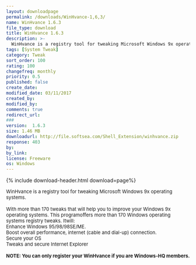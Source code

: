 ```yaml
---
layout: downloadpage
permalink: /downloads/WinHvance-1,6,3/
name: WinHvance 1.6.3
file_type: download
title: WinHvance 1.6.3
description: >-
  WinHvance is a registry tool for tweaking Microsoft Windows 9x operating systems
tags: [System Tweak]
category: Tweak
sort_order: 100
rating: 100
changefreq: monthly
priority: 0.5
published: false
create_date: 
modified_date: 03/11/2017
created_by: 
modified_by: 
comments: true
redirect_url: 
### 
version:  1.6.3
size: 1.46 MB
downloadurl: http://file.softsea.com/Shell_Extension/winhvance.zip
response: 403
by: 
by_link: 
license: Freeware
os: Windows
---
```


{% include download-header.html download=page%}

<p style="fix-download-text !important">
<p><font size="2"><p>WinHvance is a registry tool for tweaking Microsoft Windows 9x operating systems.<br />
<br />
With more than 170 tweaks that will help you to improve your Windows 9x operating systems. This programoffers more than 170 Windows operating systems registry tweaks. Itwill: <br />
Enhance Windows 95/98/98SE/ME. <br />
Boost overall performance, internet (cable and dial-up) connection. <br />
Secure your OS <br />
Tweaks and secure Internet Explorer<br />
<br />
<strong>NOTE<!--<b-->: You can only register your WinHvance if you are Windows-HQ members. </strong></p></p></p>
